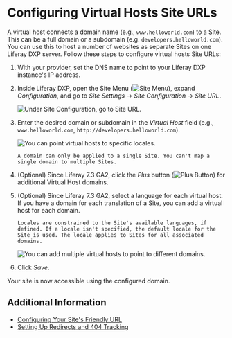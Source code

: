 # Configuring Virtual Hosts Site URLs

A virtual host connects a domain name (e.g., `www.helloworld.com`) to a Site. This can be a full domain or a subdomain (e.g. `developers.helloworld.com`). You can use this to host a number of websites as separate Sites on one Liferay DXP server. Follow these steps to configure virtual hosts Site URLs:

1. With your provider, set the DNS name to point to your Liferay DXP instance's IP address. <!-- I think we can take this .5 step further by either linking to a often cited resource on how on a common domain name provider, a user would update the DNS name to point to a particular IP address. -->

1. Inside Liferay DXP, open the Site Menu (![Site Menu](../../../images/icon-product-menu.png)), expand *Configuration*, and go to *Site Settings* &rarr; *Site Configuration* &rarr; *Site URL*.

   ![Under Site Configuration, go to Site URL.](./configuring-virtual-hosts-site-urls/images/01.png)

1. Enter the desired domain or subdomain in the *Virtual Host* field (e.g., `www.helloworld.com`, `http://developers.helloworld.com`).

   ![You can point virtual hosts to specific locales.](./configuring-virtual-hosts-site-urls/images/02.png)

   ```{important}
   A domain can only be applied to a single Site. You can't map a single domain to multiple Sites.
   ```

1. (Optional) Since Liferay 7.3 GA2, click the *Plus* button (![Plus Button](../../../images/icon-plus.png)) for additional Virtual Host domains.

1. (Optional) Since Liferay 7.3 GA2, select a language for each virtual host. If you have a domain for each translation of a Site, you can add a virtual host for each domain.

   ```{note}
   Locales are constrained to the Site's available languages, if defined. If a locale isn't specified, the default locale for the Site is used. The locale applies to Sites for all associated domains.
   ```

   ![You can add multiple virtual hosts to point to different domains.](./configuring-virtual-hosts-site-urls/images/03.png)

1. Click *Save*.

Your site is now accessible using the configured domain.

## Additional Information

* [Configuring Your Site's Friendly URL](./configuring-your-sites-friendly-url.md)
* [Setting Up Redirects and 404 Tracking](./setting-up-redirects-and-404-tracking.md)
